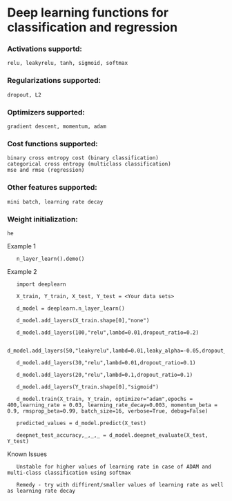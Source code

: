 # Deep learning functions for classification and regression


  ### Activations supportd: 
    relu, leakyrelu, tanh, sigmoid, softmax
  
  ### Regularizations supported: 
    dropout, L2
  
  ### Optimizers supported: 
    gradient descent, momentum, adam
  
  ### Cost functions supported: 
    binary cross entropy cost (binary classification)
    categorical cross entropy (multiclass classification)
    mse and rmse (regression)
                            
  ### Other features supported: 
    mini batch, learning rate decay 
  
  ### Weight initialization: 
    he
   
 
   Example 1
   
       n_layer_learn().demo()
 
   Example 2
   
       import deeplearn
       
       X_train, Y_train, X_test, Y_test = <Your data sets>
       
       d_model = deeplearn.n_layer_learn()
       
       d_model.add_layers(X_train.shape[0],"none")
       
       d_model.add_layers(100,"relu",lambd=0.01,dropout_ratio=0.2)
       
       d_model.add_layers(50,"leakyrelu",lambd=0.01,leaky_alpha=-0.05,dropout_ratio=0.1)
       
       d_model.add_layers(30,"relu",lambd=0.01,dropout_ratio=0.1)
       
       d_model.add_layers(20,"relu",lambd=0.1,dropout_ratio=0.1)
       
       d_model.add_layers(Y_train.shape[0],"sigmoid")
       
       d_model.train(X_train, Y_train, optimizer="adam",epochs = 400,learning_rate = 0.03, learning_rate_decay=0.003, momentum_beta = 0.9, rmsprop_beta=0.99, batch_size=16, verbose=True, debug=False)
       
       predicted_values = d_model.predict(X_test)
       
       deepnet_test_accuracy,_,_,_ = d_model.deepnet_evaluate(X_test, Y_test)
       
 

   Known Issues
   
       Unstable for higher values of learning rate in case of ADAM and multi-class classification using softmax
       
       Remedy - try with diffirent/smaller values of learning rate as well as learning rate decay
       
 
 
